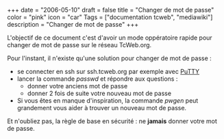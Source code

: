 +++
date = "2006-05-10"
draft = false
title = "Changer de mot de passe"
color = "pink"
icon = "car"
Tags = ["documentation tcweb", "mediawiki"]
description = "Changer de mot de passe"
+++

L'objectif de ce document c'est d'avoir un mode oppératoire rapide pour
changer de mot de passe sur le réseau TcWeb.org.

Pour l'instant, il n'existe qu'une solution pour changer de mot de passe
:

-   se connecter en ssh sur ssh.tcweb.org par exemple avec
    [PuTTY](/wiki/putty)
-   lancer la commande *passwd* et répondre aux questions :
    -   donner votre anciens mot de passe
    -   donner 2 fois de suite votre nouveau mot de passe
-   Si vous êtes en manque d'inspiration, la commande *pwgen* peut
    grandement vous aider à trouver un nouveau mot de passe.

Et n'oubliez pas, la règle de base en sécurité : ne **jamais** donner
votre mot de passe.
